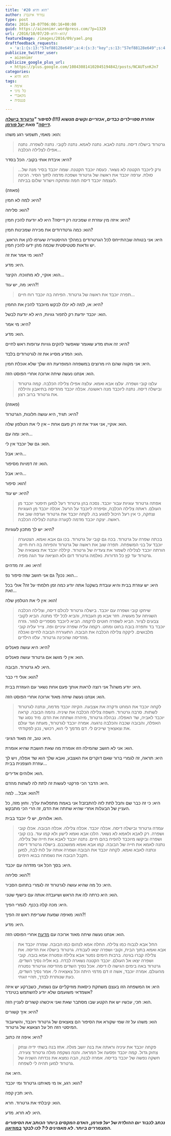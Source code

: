 ```yaml
---
title: 'הוא והיא #20'
author: נמרוד איזנברג
type: post
date: 2016-10-07T06:00:16+00:00
guid: https://aizenimr.wordpress.com/?p=1329
url: /2016/10/07/הוא-והיא-20/
featureImage: /images/2016/09/yael.png
draftfeedback_requests:
  - 'a:1:{s:13:"57ef88128e649";a:4:{s:3:"key";s:13:"57ef88128e649";s:4:"time";s:10:"1475315730";s:7:"user_id";s:8:"91501967";s:7:"revoked";s:1:"1";}}'
publicize_twitter_user:
  - aizenimr
publicize_google_plus_url:
  - https://plus.google.com/108430814102045194842/posts/NCAUTsnKJn7
categories:
  - הוא והיא
tags:
  - אימה
  - כל מיני
  - מקאברי
  - פנטסיה

---
```

_**אזהרת ספויילרים כבדים, אכזריים וקשים מנשוא (!!!) לסיפור "[גרטרוד בישלה דייסה][1]" מאת [יעל פורמן][2].**_

הוא: מאמי, תשמעי רגע משהו:

> גרטרוד בישלה דיסה. נתנה לאבא. נתנה לאמא. נתנה לקובי. נתנה לשפרה. נתנה אפילו לצלילה הכלבה&#8230;

היא: איבדת אותי בקובי. הכל בסדר?

> &#8230;ורק ליוכבד הקטנה לא נשאר. כעסה יוכבד הקטנה. שמה יוכבד בסיר מנה של סולת. ערפה יוכבד את ראשה של גרטרוד ושפכה מדמה לתוך הסיר. הכינה לעצמה יוכבד דיסה חמה ומתוקה וישרור שלום בביתה.

(פאוזה)

היא: למה לא חמין?

הוא: סליחה?

היא: איזה מין עוזרת זו שמכינה רק דייסה? היא לא יודעת להכין חמין?

הוא: כמה גרטדרודים את מכירה שמכינות חמין?

היא: אני בטוחה שבהתייחס לכל הגרטרודים במהלך ההיסטוריה שערפו להן את הראש, יש וודאות סטטיסטית שכמה מהן ידעו להכין חמין.

הוא: מי אמר את זה?

היא: מדע.

הוא: אוקיי, לא מתווכח. הקיצר&#8230;

היא: מה, יש עוד?!

> תפרה יוכבד את ראשה של גרטרוד. הפיחה בה יוכבד רוח חיים&#8230;

היא: או, למה לא יכלו לבקש מיוכבד להכין את החמין?

הוא: יוכבד יודעת רק לתפור גוויות, היא לא יודעת לבשל.

היא: מי אמר?

הוא: מדע.

היא: זה אותו מדע שאומר שאפשר להקים גוויות ערופות ראש לחיים?

הוא: המדע מסייג את זה לגרטרודים בלבד.

היא: אני מקווה שהם היו מרוצים במשפחה המופרעת הזו שלך שלא אוכלת חמין.

הוא: אנחנו נעשה שיחה ארוכה אחרי הפוסט הזה.

> עלצו קובי ושפרה. עלצו אבא ואמא. עלצה אפילו צלילה הכלבה. קמה גרטרוד ובישלה דיסה. נתנה ליוכבד מנה ראשונה. אכלה יוכבד מהדיסה בתיאבון והיללה את גרטרוד ברוב רצון.

(פאוזה)

היא: תגיד, היא עושה חלונות, הגרטרוד?

הוא: אוקיי, אני אגיד את זה רק פעם אחת &#8211; אין לי את הטלפון שלה.

היא: ומה עם&#8230;

הוא: גם של יוכבד אין לי.

היא: אבל&#8230;

הוא: זה דמויות מסיפור.

היא: אבל&#8230;

הוא: סיפור!

היא: יש עוד?

> אפתה גרטרוד עוגיות עבור יוכבד. נסכה בהן גרטרוד רעל למען תיפטר יוכבד מן העולם. ראתה צלילה הכלבה, וסיפרה ליוכבד על הרעל. אכלה יוכבד מן העוגיות וצחקה, כי אין רעל היכול לפגוע בה. לקחה יוכבד את גרטרוד וערפה שוב את ראשה. יצקה יוכבד מדמה לקערה ונתנה לצלילה הכלבה.

היא: יש לך מתכון לעוגיות?

> בכתה שפרה על גרטרוד. בכה גם קובי על גרטרוד. בכו גם אבא ואמא. הצטערה יוכבד על בני המשפחה. תפרה שוב את ראשה של גרטרוד והפיחה בה רוח חיים. הורתה יוכבד לצלילה לשמור את צעדיה של גרטרוד. קיללה יוכבד את צאצאיה של גרטרוד עד קץ כל הדורות. נאלמה גרטרוד דום ולא הוציאה עוד הגה מפיה.

היא: ואו. זה מדהים!

הוא: נכון? גם אני חושב שזה סיפור נפ&#8230;

היא: יש עוזרת בבית והיא עובדת בשקט! אתה יודע כמה זמן חלמתי על זה? אולי בכל זאת&#8230;

הוא: אין לי את הטלפון שלה!

> שיחקו קובי ושפרה עם יוכבד. בישלה גרטרוד לכולם דיסה, וצלילה הכלבה השגיחה על מעשיה. חזר אבא מן העבודה, והביא לכל ילד מתנה. הביא לקובי צבעים לציור. הביא לשפרה חוטים לרקמה. הביא ליוכבד מספריים לגזור. גזרה יוכבד בד ותפרה בובה בחוט ומחט. רקמה עליה שפרה עיניים ופה. צייר עליה קובי מלבושים. ליקקה צלילה הכלבה את הבובה. התעוררה הבובה לחיים ואכלה מהדיסה שהכינה גרטרוד. עלזו הילדים.

היא: היא עושה פאנלים?

הוא: אין לי מושג אם גרטרוד עושה פאנלים.

היא: לא גרטרוד. הבובה.

הוא: אולי די כבר?

היא: יודע משהו? אני רוצה לראות אותך פעם אחת נשאר עם העוזרת בבית.

הוא: אנחנו נעשה שיחה מאוד ארוכה אחרי הפוסט הזה.

> לקחה יוכבד את המחט ודקרה את אצבעה. הקיזה יוכבד מדמה, ונתנה לגרטרוד לשתות. סרבה גרטרוד. חשפה צלילה הכלבה את שיניה. נהמה הבובה. קראה יוכבד לאביה, שד האפלה. נבהלה גרטרוד, מיהרה ושתתה את הדם. מיד נסוג שד האפלה, והבובה שכבה והכלבה נרגעה. אמרה יוכבד לגרטרוד, מעתה ועד עולם את וצאצאיך שייכים לי. דם מדמך לי הוא, רכושי, נכון לפקודתי.

היא: טוב, זה מאוד הגיוני.

הוא: אני לא חושב שהמילה הזו אומרת מה שאת חושבת שהיא אומרת.

היא: תראה, זה לגמרי ברור שאם דוקרים את האצבע, ואבא שלך הוא שד אפלה, ויש לך עוזרת חוצפנית בבית&#8230;

הוא: אלוהים אדירים.

היא: הדבר הכי פרקטי לעשות זה לתת לה לשתות מהדם.

הוא: אבל&#8230; למה?!

היא: כי זה כבר שם וחבל לתת לזה להתבזבז! אני באמת מתפלאת עליך. וחוץ מזה, כל העניין של הבעלות אחרי שהיא שתתה את הדם, זה הרי הכי מתבקש.

הוא: אלוהים, יש לי יוכבד בבית.

> עמדה גרטרוד ובישלה דיסה. אכלה יוכבד. אכלה צלילה. אכלה הבובה. אכלו קובי ושפרה. רק לאבא ולאמא לא נשאר. הלכו אבא ואמא לישון ולא קמו עוד. בכו קובי ושפרה וביקשו מיוכבד להפיח בהם חיים. נתנה יוכבד לאבא את חייה של צלילה. נתנה לאמא את חייה של הבובה. קמו אבא ואמא ממשכבם. בישלה גרטרוד דיסה ונתנה לאבא ואמא. לקחה יוכבד את הבובה ושמרה אותה על לוח לִבה, למען תקבל הבובה את נשמתה בבוא הימים.

היא: בסך הכל אני מזדהה עם יוכבד.

הוא: סליחה?!

היא: כל מה שהיא עושה לגרטרוד זה לגמרי בתחום הסביר.

הוא: היא כרתה לה את הראש ושיעבדה אותה עם כישוף שטני.

היא: מכה קלה בכנף. לגמרי הפיך.

הוא: מאיפה שמעת שעריפת ראש זה הפיך?!

היא: מדע.

הוא: אנחנו נעשה שיחה מאוד ארוכה עם [מדעת][3] אחרי הפוסט הזה.

> החל אבא לנבוח כמו צלילה. החלה אמא לנהום כמו הבובה. שמרה יוכבד את אבא ואמא בתוך הבית, וקובי ושפרה יצאו לעבודה. גרטרוד בישלה את הדיסה. את צלילה קברו בגינה. ברבות הימים נפטר אבא צלילה ונפטרה אמא בובה. קובי ושפרה יצאו אל העולם. יוכבד הקטנה נשארה לבדה. בא אליה נסיך השדים. גרטרוד באה בימים הגישה לו דיסה. אכל נסיך השדים מהדיסה וגרטרוד נפטרה מהעולם. אמרה יוכבד, אשה זו דם מדמי היתה וכל צאצאיה לי. אמר נסיך השדים, כעת שנותרת לבדך, תהיי זוגתי.

היא: אז המשפחה הזו בעצם משחקת כיסאות מוזיקליים עם נשמות, כשברקע יש איזה אשמדאי משועמם שלא יודע להשתמש בטינדר?

הוא: חכי, עכשיו יש את הקטע שבו מסתבר שאת ואני איכשהו קשורים לעניין הזה.

היא: איך קשורים?

הוא: משהו על זה שמי שקורא את הסיפור הם צאצאים של גרטרוד ויוכבד, והשיעבוד המיסטי הזה חל על הצאצא של גרטרוד.

היא: איפה זה כתוב?

> פקחה יוכבד את עיניה וראתה את בנה יושב מולה. אחז בנה בשתי ידיה וצחק צחוק גדול. קמה יוכבד ופסעה אל המראה. והנה נשקפה מולה גרטרוד צעירה. חשקה נפשה של יוכבד בדיסה. אמרה לבנה, הבה נמצא את נכדתה השניה של גרטרוד למען תהיה לי לשפחה.

היא: אה.

הוא: רגע, אז מי מאיתנו גרטרוד ומי יוכבד?

היא: תכין קפה.

הוא: קיבלתי את גרטרוד. חרא.

היא: לא חרא. מדע.

**_נכתב לכבוד יום ההולדת של יעל פורמן, האדם המקסים ביותר הכותב את הסיפורים המצמררים ביותר. לא מאמינים לי? לכו לבקר [במוזיאון][4]._**

 [1]: http://www.blipanika.co.il/?p=1610
 [2]: http://www.yaelfurman.co.il/
 [3]: http://midaat.org.il/
 [4]: http://www.sf-f.org.il/archives/1127